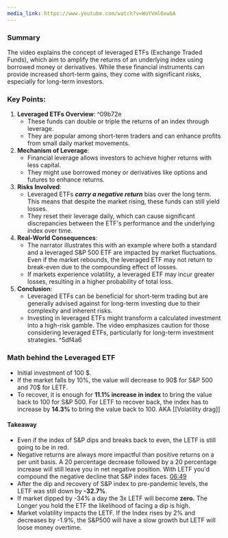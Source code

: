 ```yaml
---
media_link: https://www.youtube.com/watch?v=WoYVmlOxwbA
---
```

### Summary
The video explains the concept of leveraged ETFs (Exchange Traded Funds), which aim to amplify the returns of an underlying index using borrowed money or derivatives. While these financial instruments can provide increased short-term gains, they come with significant risks, especially for long-term investors.

### Key Points:
1. **Leveraged ETFs Overview**: ^09b72e
    - These funds can double or triple the returns of an index through leverage.
    - They are popular among short-term traders and can enhance profits from small daily market movements.
2. **Mechanism of Leverage**:
    - Financial leverage allows investors to achieve higher returns with less capital.
    - They might use borrowed money or derivatives like options and futures to enhance returns.
3. **Risks Involved**:
    - Leveraged ETFs ***carry a negative return*** bias over the long term. This means that despite the market rising, these funds can still yield losses.
    - They reset their leverage daily, which can cause significant discrepancies between the ETF's performance and the underlying index over time.
4. **Real-World Consequences**:
    - The narrator illustrates this with an example where both a standard and a leveraged S&P 500 ETF are impacted by market fluctuations. Even if the market rebounds, the leveraged ETF may not return to break-even due to the compounding effect of losses.
    - If markets experience volatility, a leveraged ETF may incur greater losses, resulting in a higher probability of total loss.
5. **Conclusion**:
    - Leveraged ETFs can be beneficial for short-term trading but are generally advised against for long-term investing due to their complexity and inherent risks.
    - Investing in leveraged ETFs might transform a calculated investment into a high-risk gamble.
The video emphasizes caution for those considering leveraged ETFs, particularly for long-term investment strategies. ^5df4a6

### Math behind the Leveraged ETF
- Initial investment of 100 $. 
- If the market falls by 10%, the value will decrease to 90$ for S&P 500 and 70$ for LETF.
- To recover, it is enough for **11.1% increase in index** to bring the value back to 100 for S&P 500. For LETF to recover back, the index has to increase by **14.3%** to bring the value back to 100. AKA [[Volatility drag]]

#### Takeaway
- Even if the index of S&P dips and breaks back to even, the LETF is still going to be in red.
- Negative returns are always more impactful than positive returns on a per unit basis. A 20 percentage decrease followed by a 20 percentage increase will still leave you in net negative position. With LETF you'd compound the negative decline that S&P index faces. [06:49](https://www.youtube.com/watch?t=409&v=WoYVmlOxwbA)
- After the dip and recovery of S&P index to pre-pandemic levels, the LETF was still down by **-32.7%**.
- If market dipped by -34% a day the 3x LETF will become **zero.** The Longer you hold the ETF the likelihood of facing a dip is high.
- Market volatility impacts the LETF. If the Index rises by 2% and decreases by -1.9%, the S&P500 will have a slow growth but LETF will loose money overtime.